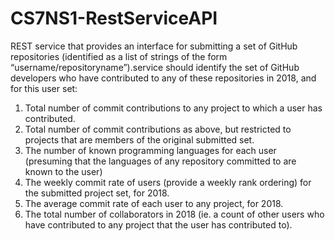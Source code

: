 # CS7NS1-RestServiceAPI
REST service that provides an interface for submitting a set of GitHub repositories (identified as a list of strings of the form  “username/repositoryname”).service should identify the set of GitHub developers who have contributed to any of these repositories in 2018, and for this user set:

1. Total number of commit contributions to any project to which a user has contributed.
2. Total number of commit contributions as above, but restricted to projects that are members of the original submitted set.
3. The number of known programming languages for each user (presuming that the languages of any repository committed to are known to the user)
4. The weekly commit rate of users (provide a weekly rank ordering) for the submitted project set, for 2018.
5. The average commit rate of each user to any project, for 2018.
6. The total number of collaborators in 2018 (ie. a count of other users who have contributed to any project that the user has contributed to).
